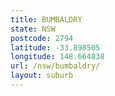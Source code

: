 ```yaml
---
title: BUMBALDRY
state: NSW
postcode: 2794
latitude: -33.898505
longitude: 148.664838
url: /nsw/bumbaldry/
layout: suburb
---
```


